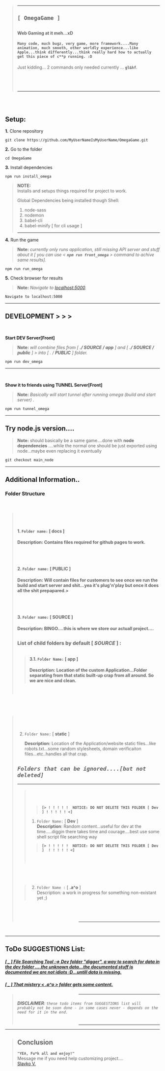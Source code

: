 >---  
>## __`[ OmegaGame ]`__
>##
>#### __Web Gaming at it meh...xD__
>#### `Many code, much bugz, very game, more framework....Many animation, much smooth, other worldly experience...like Apple...think differently...think really hard how to actually get this piece of c**p running. :D` 
> Just kidding... 2 commands only needed currently ... __`gl&hf`__.
>###### &nbsp;
>---
<br><br>
## Setup:
__1.__ Clone repository

    git clone https://github.com/MyUserNameIsMyUserName/OmegaGame.git

__2.__ Go to the folder

    cd OmegaGame

__3.__ Install dependencies

    npm run install_omega
>__NOTE:__  
>Installs and setups things required for project to work.
>
>Global Dependencies being installed though Shell:  
>1. node-sass
>2. nodemon
>3. babel-cli
>4. babel-minify [ for cli usage ]
>---

__4.__ Run the game  
>__Note:__ _currently only runs application, still missing API server and stuff about it [ you can use < __`npm run front_omega`__ > command to achive same results]._

    npm run run_omega

__5.__ Check browser for results 
>__Note:__ _Navigate to [localhost:5000](http://localhost:5000)._

    Navigate to localhost:5000

---
## DEVELOPMENT > > >

<br>

__Start DEV Server[Front]__
>
>__Note:__ _will combine files from [ __./ SOURCE / app__ ] and [ __./ SOURCE / public__ ] > into [ . / __PUBLIC__ ] folder._
> 

    npm run dev_omega

---
<br>

__Show it to friends using TUNNEL Server[Front]__
>
>__Note:__ _Basically will start tunnel after running omega (build and start server) ._
> 

    npm run tunnel_omega

---

## Try __node.js__ version....
>
>__Note:__ should basically be a same game....done with  __node dependencies__ ....while the normal one should be just exported using node...maybe even replacing it eventually
> 

    git checkout main_node

---
## Additional Information..


### __Folder Structure__ 
&nbsp;
>###### &nbsp; 
>#### __1.__ `Folder name:` [ __docs__ ]    
>       
>####    __Description:__ Contains files required for github pages to work.
>###### &nbsp; 
>#### __2.__ `Folder name:` [ __PUBLIC__ ]  
>       
>####    __Description:__ Will contain files for customers to see once we run the build and start server and shit...yea it's plug'n'play but once it does all the shit prepapared.>
>###### &nbsp; 
>#### __3.__ `Folder name:` [ __SOURCE__ ]
>       
>####     __Description:__ BINGO....this is where we store our actuall project....
>##
>###   __List of child folders by default [ _SOURCE_ ] :__
>###### 
>>#### 3.1. `Folder Name:` [ __app__ ] 
>>
>>####     __Description:__ Location of the custom Application...Folder separating from that static built-up crap from all around. So we are nice and clean.
>###### &nbsp; 
&nbsp;
>###### &nbsp; 
>2. `Folder Name:` [ __static__ ] 
>
>    __Description:__ Location of the Application/website static files...like robots.txt...some random stylesheets, domain verificaiton files...etc..handles all that crap.
>&nbsp;
>## _`Folders that can be ignored....[but not deleted]`_
>---  
>>###### &nbsp;  
>>>__`[> ! ! ! ! !  NOTICE: DO NOT DELETE THIS FOLDER [ Dev ] ! ! ! ! ! <]`__   
>>1. `Folder Name:` [  __Dev__ ]  
>>    __Description__:  Random content...useful for dev at the time.....diggin there takes time and courage....best use some shell script file searching way   
>>   
>>>__`[> ! ! ! ! !  NOTICE: DO NOT DELETE THIS FOLDER [ Dev ]  ! ! ! ! ! <]`__    
>>###### &nbsp;  
>#### &nbsp;  
>>2. `Folder Name :` [  __.a^o__ ]  
>>    Description:  a work in progress for something non-existant yet ;)  
>###### &nbsp;  
> > > > > > _________________  
&nbsp;
&nbsp;
___
##  ToDo SUGGESTIONS List:    

##### [[ _ ] File Searching Tool :=>  Dev folder "digger", a way to search for data in the dev folder ....the unknown data...the documented stuff is documented we are not idiots :D...untill data is missing.](todo:way_t_o_dig_through_'Dev'_folder)  
##### [[ _ ] That mistery < .a^o > folder gets some content.](todo:way_t_o_dig_through_'Dev'_folder)  

    

> > > > > > _________________
>###### __DISCLAIMER__: `these todo items from SUGGESTIONS list will probably not be soon done - in some cases never - depends on the need for it in the end.` 
> > > > > > _________________
---
>## Conclusion
> __`"YEA, Fu*k all and enjoy!"`__  
> Message me if you need help customizing project....  
>[Slavko V.](mailto:slavko.vuletic92@gmail.com)
